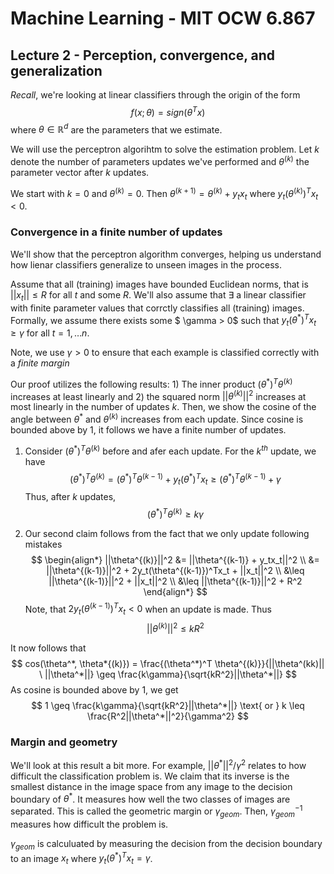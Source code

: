 # Machine Learning - MIT OCW 6.867
## Lecture 2 - Perception, convergence, and generalization

*Recall*, we're looking at linear classifiers through the origin of the form
$$ 
f(x;\theta) = sign(\theta^T x)
$$
where $\theta \in \mathbb{R}^d$ are the parameters that we estimate.

We will use the perceptron algorihtm to solve the estimation problem.
Let $k$ denote the number of parameters updates we've performed and $\theta^(k)$ the parameter vector after $k$ updates.

We start with $k = 0$ and $\theta^{(k)} = 0$. Then $\theta^{(k + 1)} = \theta^{(k)} + y_tx_t$ where $y_t(\theta^{(k)})^T x_t < 0$.

### Convergence in a finite number of updates
We'll show that the perceptron algorithm converges, helping us understand how lienar classifiers generalize to unseen images in the process. 

Assume that all (training) images have bounded Euclidean norms, that is $||x_t|| \leq R$ for all $t$ and some $R$. We'll also assume that $\exists$ a linear classifier with finite parameter values that corrctly classifies all (training) images. Formally, we assume there exists some $ \gamma > 0$ such that $y_t(\theta^*)^T x_t \geq \gamma$ for all $t = 1, \dots n$.

Note, we use $\gamma > 0$ to ensure that each example is classified correctly with a *finite margin*

Our proof utilizes the following results: 1) The inner product $(\theta^*)^T \theta^{(k)}$ increases at least linearly and 2) the squared norm $||\theta^{(k)}||^2$ increases at most linearly in the number of updates $k$. Then, we show the cosine of the angle between $\theta^*$ and $\theta^{(k)}$ increases from each update. Since cosine is bounded above by 1, it follows we have a finite number of updates.

1) Consider $(\theta^*)^T \theta^{(k)}$ before and afer each update. For the $k^{th}$ update, we have 
$$ 
(\theta^*)^T \theta^{(k)} = (\theta^*)^T \theta^{(k - 1)} + y_t(\theta^*)^T x_t \geq (\theta^*)^T \theta^{(k - 1)} + \gamma
$$
Thus, after $k$ updates,
$$
(\theta^*)^T \theta^{(k)} \geq k\gamma$$

2) Our second claim follows from the fact that we only update following mistakes
$$
\begin{align*}
    ||\theta^{(k)}||^2 &= ||\theta^{(k-1)} + y_tx_t||^2 \\
    &= ||\theta^{(k-1)}||^2 + 2y_t(\theta^{(k-1)})^Tx_t + ||x_t||^2 \\
    &\leq ||\theta^{(k-1)}||^2 + ||x_t||^2 \\
    &\leq ||\theta^{(k-1)}||^2 + R^2
\end{align*}
$$
Note, that $2y_t(\theta^{(k-1)})^Tx_t < 0$ when an update is made. Thus 
$$
||\theta^{(k)}||^2 \leq kR^2
$$

It now follows that
$$
cos(\theta^*, \theta*{(k)}) = \frac{(\theta^*)^T \theta^{(k)}}{||\theta^(kk)|| \ ||\theta^*||} \geq \frac{k\gamma}{\sqrt{kR^2}||\theta^*||}
$$
As cosine is bounded above by $1$, we get
$$
1 \geq \frac{k\gamma}{\sqrt{kR^2}||\theta^*||} \text{ or } k \leq \frac{R^2||\theta^*||^2}{\gamma^2}
$$

### Margin and geometry
We'll look at this result a bit more. For example, $||\theta^*||^2/\gamma^2$ relates to how difficult the classification problem is. We claim that its inverse is the smallest distance in the image space from any image to the decision boundary of $\theta^*$. It measures how well the two classes of images are separated. This is called the geometric margin or $\gamma_{geom}$. Then, $\gamma_{geom}^{-1}$ measures how difficult the problem is.

$\gamma_{geom}$ is calculuated by measuring the decision from the decision boundary to an image $x_t$ where $y_t(\theta^*)^Tx_t = \gamma$. 

